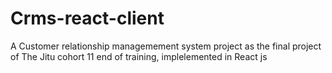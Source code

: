 # Crms-react-client
A Customer relationship managemement system project as the final project of The Jitu cohort 11 end of training, implelemented in React js

